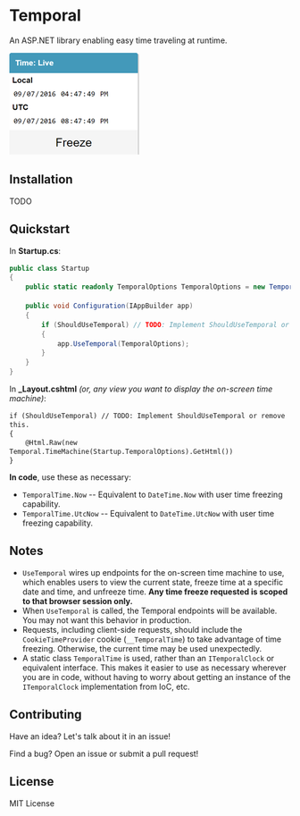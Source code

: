 # Temporal

An ASP.NET library enabling easy time traveling at runtime.

![Time machine widget](screenshot.png)

## Installation

TODO

<!--
The package is not yet ready:

Install the [Temporal](https://www.nuget.org/packages/Temporal) NuGet package.

```
PM> Install-Package Temporal
```
-->

## Quickstart

In **Startup.cs**:

```csharp
public class Startup
{
    public static readonly TemporalOptions TemporalOptions = new TemporalOptions();

    public void Configuration(IAppBuilder app)
    {
        if (ShouldUseTemporal) // TODO: Implement ShouldUseTemporal or remove this.
        {
            app.UseTemporal(TemporalOptions);
        }
    }
}
```

In **_Layout.cshtml** *(or, any view you want to display the on-screen time machine)*:

```razor
if (ShouldUseTemporal) // TODO: Implement ShouldUseTemporal or remove this.
{
    @Html.Raw(new Temporal.TimeMachine(Startup.TemporalOptions).GetHtml())
}
```

**In code**, use these as necessary:

- `TemporalTime.Now` -- Equivalent to `DateTime.Now` with user time freezing capability.
- `TemporalTime.UtcNow` -- Equivalent to `DateTime.UtcNow` with user time freezing capability.

## Notes

- `UseTemporal` wires up endpoints for the on-screen time machine to use, which enables users to view the current state, freeze time at a specific date and time, and unfreeze time. **Any time freeze requested is scoped to that browser session only.**
- When `UseTemporal` is called, the Temporal endpoints will be available. You may not want this behavior in production.
- Requests, including client-side requests, should include the `CookieTimeProvider` cookie (`__TemporalTime`) to take advantage of time freezing. Otherwise, the current time may be used unexpectedly.
- A static class `TemporalTime` is used, rather than an `ITemporalClock` or equivalent interface. This makes it easier to use as necessary wherever you are in code, without having to worry about getting an instance of the `ITemporalClock` implementation from IoC, etc.

## Contributing

Have an idea? Let's talk about it in an issue!

Find a bug? Open an issue or submit a pull request!

## License

MIT License
